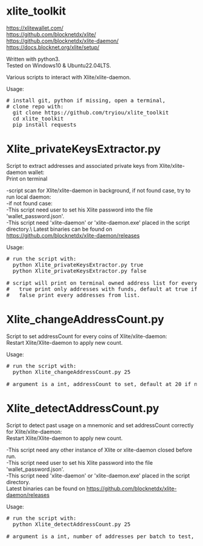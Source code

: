 # xlite_toolkit 

https://xlitewallet.com/ \
https://github.com/blocknetdx/xlite/ \
https://github.com/blocknetdx/xlite-daemon/ \
https://docs.blocknet.org/xlite/setup/

Written with python3.\
Tested on Windows10 & Ubuntu22.04LTS.

Various scripts to interact with Xlite/xlite-daemon.

Usage:
<pre>
# install git, python if missing, open a terminal,
# clone repo with:
  git clone https://github.com/tryiou/xlite_toolkit
  cd xlite_toolkit
  pip install requests
</pre>


# Xlite_privateKeysExtractor.py
Script to extract addresses and associated private keys from Xlite/xlite-daemon wallet:\
Print on terminal

-script scan for Xlite/xlite-daemon in background, if not found case, try to run local daemon:\
  -if not found case:\
  -This script need user to set his Xlite password into the file 'wallet_password.json'.\
  -This script need 'xlite-daemon' or 'xlite-daemon.exe' placed in the script directory.\ 
Latest binaries can be found on \
https://github.com/blocknetdx/xlite-daemon/releases

Usage:
<pre>
# run the script with:
  python Xlite_privateKeysExtractor.py true
  python Xlite_privateKeysExtractor.py false

# script will print on terminal owned address list for every enabled coins and associated PKs
#   true print only addresses with funds, default at true if not provided.
#   false print every addresses from list.
</pre>

# Xlite_changeAddressCount.py
Script to set addressCount for every coins of Xlite/xlite-daemon:\
Restart Xlite/Xlite-daemon to apply new count.

Usage:
<pre>
# run the script with:
  python Xlite_changeAddressCount.py 25

# argument is a int, addressCount to set, default at 20 if not provided.
</pre>

# Xlite_detectAddressCount.py
Script to detect past usage on a mnemonic and set addressCount correctly for Xlite/xlite-daemon:\
Restart Xlite/Xlite-daemon to apply new count.

-This script need any other instance of Xlite or xlite-daemon closed before run.\
-This script need user to set his Xlite password into the file 'wallet_password.json'.\
-This script need 'xlite-daemon' or 'xlite-daemon.exe' placed in the script directory.\
Latest binaries can be found on 
https://github.com/blocknetdx/xlite-daemon/releases

Usage:
<pre>
# run the script with:
  python Xlite_detectAddressCount.py 25

# argument is a int, number of addresses per batch to test, default at 20 if not provided.
</pre>
